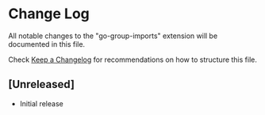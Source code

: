 # Change Log

All notable changes to the "go-group-imports" extension will be documented in this file.

Check [Keep a Changelog](http://keepachangelog.com/) for recommendations on how to structure this file.

## [Unreleased]

- Initial release